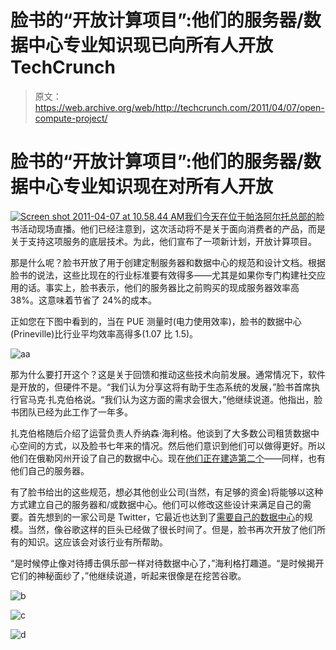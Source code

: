 # 脸书的“开放计算项目”:他们的服务器/数据中心专业知识现已向所有人开放 TechCrunch

> 原文：<https://web.archive.org/web/http://techcrunch.com/2011/04/07/open-compute-project/>

# 脸书的“开放计算项目”:他们的服务器/数据中心专业知识现在对所有人开放

[![](img/878eacf3ed1ee4f6fec437889c991fdb.png "Screen shot 2011-04-07 at 10.58.44 AM")我们今天在位于帕洛阿尔托总部的](https://web.archive.org/web/20230203094830/https://techcrunch.com/2011/04/07/live-from-facebook-hq-a-new-approach-to-data-centers/)脸书活动现场直播。他们已经注意到，这次活动将不是关于面向消费者的产品，而是关于支持这项服务的底层技术。为此，他们宣布了一项新计划，开放计算项目。

那是什么呢？脸书开放了用于创建定制服务器和数据中心的规范和设计文档。根据脸书的说法，这些比现在的行业标准要有效得多——尤其是如果你专门构建社交应用的话。事实上，脸书表示，他们的服务器比之前购买的现成服务器效率高 38%。这意味着节省了 24%的成本。

正如您在下图中看到的，当在 PUE 测量时(电力使用效率)，脸书的数据中心(Prineville)比行业平均效率高得多(1.07 比 1.5)。

![](img/2ff9b708c940c1ab5ccfdbb17e95f7cc.png "aa")

那为什么要打开这个？这是关于回馈和推动这些技术向前发展。通常情况下，软件是开放的，但硬件不是。“我们认为分享这将有助于生态系统的发展，”脸书首席执行官马克·扎克伯格说。“我们认为这方面的需求会很大，”他继续说道。他指出，脸书团队已经为此工作了一年多。

扎克伯格随后介绍了运营负责人乔纳森·海利格。他谈到了大多数公司租赁数据中心空间的方式，以及脸书七年来的情况。然后他们意识到他们可以做得更好。所以他们在俄勒冈州开设了自己的数据中心。现在[他们正在建造第二个](https://web.archive.org/web/20230203094830/https://techcrunch.com/2010/11/11/facebook-to-build-its-second-data-center-to-the-tune-of-450-million/)——同样，也有他们自己的服务器。

有了脸书给出的这些规范，想必其他创业公司(当然，有足够的资金)将能够以这种方式建立自己的服务器和/或数据中心。他们可以修改这些设计来满足自己的需要。首先想到的一家公司是 Twitter，它最近也达到了[需要自己的数据中心](https://web.archive.org/web/20230203094830/https://techcrunch.com/2010/07/21/twitter-data-center/)的规模。当然，像谷歌这样的巨头已经做了很长时间了。但是，脸书再次开放了他们所有的知识。这应该会对该行业有所帮助。

“是时候停止像对待搏击俱乐部一样对待数据中心了，”海利格打趣道。“是时候揭开它们的神秘面纱了，”他继续说道，听起来很像是在挖苦谷歌。

![](img/973f737103c8f504f1868bbdfa75e833.png "b")

![](img/ccbb39eeb4cb62db9c149117f9ab082a.png "c")

![](img/bb68647f077b41023dcd35d115ba08bc.png "d")